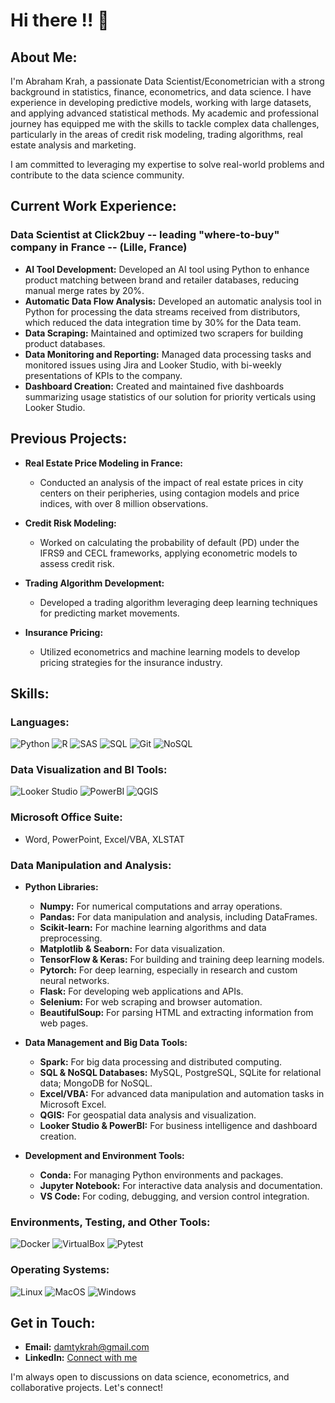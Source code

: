 # Hi there !! 👋

## About Me:
I'm Abraham Krah, a passionate Data Scientist/Econometrician with a strong background in statistics, finance, econometrics, and data science. I have experience in developing predictive models, working with large datasets, and applying advanced statistical methods. My academic and professional journey has equipped me with the skills to tackle complex data challenges, particularly in the areas of credit risk modeling, trading algorithms, real estate analysis and marketing.

I am committed to leveraging my expertise to solve real-world problems and contribute to the data science community.

## Current Work Experience:
### Data Scientist at Click2buy -- leading "where-to-buy" company in France -- (Lille, France)
- **AI Tool Development:** Developed an AI tool using Python to enhance product matching between brand and retailer databases, reducing manual merge rates by 20%.
- **Automatic Data Flow Analysis:** Developed an automatic analysis tool in Python for processing the data streams received from distributors, which reduced the data integration time by 30% for the Data team.
- **Data Scraping:** Maintained and optimized two scrapers for building product databases.
- **Data Monitoring and Reporting:** Managed data processing tasks and monitored issues using Jira and Looker Studio, with bi-weekly presentations of KPIs to the company.
- **Dashboard Creation:** Created and maintained five dashboards summarizing usage statistics of our solution for priority verticals using Looker Studio.

## Previous Projects:
- **Real Estate Price Modeling in France:**
  - Conducted an analysis of the impact of real estate prices in city centers on their peripheries, using contagion models and price indices, with over 8 million observations.
  
- **Credit Risk Modeling:**
  - Worked on calculating the probability of default (PD) under the IFRS9 and CECL frameworks, applying econometric models to assess credit risk.

- **Trading Algorithm Development:**
  - Developed a trading algorithm leveraging deep learning techniques for predicting market movements.

- **Insurance Pricing:**
  - Utilized econometrics and machine learning models to develop pricing strategies for the insurance industry.

## Skills:
### Languages:
![Python](https://img.shields.io/badge/-Python-3776AB?logo=python&logoColor=white)
![R](https://img.shields.io/badge/-R-276DC3?logo=r&logoColor=white)
![SAS](https://img.shields.io/badge/-SAS-004C97?logo=sas&logoColor=white)
![SQL](https://img.shields.io/badge/-SQL-4479A1?logo=postgresql&logoColor=white)
![Git](https://img.shields.io/badge/-Git-F05032?logo=git&logoColor=white)
![NoSQL](https://img.shields.io/badge/-NoSQL-E34F26?logo=nosql&logoColor=white)

### Data Visualization and BI Tools:
![Looker Studio](https://img.shields.io/badge/-Looker_Studio-4285F4?logo=google&logoColor=white)
![PowerBI](https://img.shields.io/badge/-PowerBI-F2C811?logo=powerbi&logoColor=black)
![QGIS](https://img.shields.io/badge/-QGIS-3A5542?logo=qgis&logoColor=white)

### Microsoft Office Suite:
- Word, PowerPoint, Excel/VBA, XLSTAT

### Data Manipulation and Analysis:
- **Python Libraries:**
  - **Numpy:** For numerical computations and array operations.
  - **Pandas:** For data manipulation and analysis, including DataFrames.
  - **Scikit-learn:** For machine learning algorithms and data preprocessing.
  - **Matplotlib & Seaborn:** For data visualization.
  - **TensorFlow & Keras:** For building and training deep learning models.
  - **Pytorch:** For deep learning, especially in research and custom neural networks.
  - **Flask:** For developing web applications and APIs.
  - **Selenium:** For web scraping and browser automation.
  - **BeautifulSoup:** For parsing HTML and extracting information from web pages.


- **Data Management and Big Data Tools:**
  - **Spark:** For big data processing and distributed computing.
  - **SQL & NoSQL Databases:** MySQL, PostgreSQL, SQLite for relational data; MongoDB for NoSQL.
  - **Excel/VBA:** For advanced data manipulation and automation tasks in Microsoft Excel.
  - **QGIS:** For geospatial data analysis and visualization.
  - **Looker Studio & PowerBI:** For business intelligence and dashboard creation.

- **Development and Environment Tools:**
  - **Conda:** For managing Python environments and packages.
  - **Jupyter Notebook:** For interactive data analysis and documentation.
  - **VS Code:** For coding, debugging, and version control integration.


### Environments, Testing, and Other Tools:
![Docker](https://img.shields.io/badge/-Docker-2496ED?logo=docker&logoColor=white)
![VirtualBox](https://img.shields.io/badge/-VirtualBox-183A61?logo=virtualbox&logoColor=white)
![Pytest](https://img.shields.io/badge/-Pytest-0A9EDC?logo=pytest&logoColor=white)

### Operating Systems:
![Linux](https://img.shields.io/badge/-Linux-FCC624?logo=linux&logoColor=black)
![MacOS](https://img.shields.io/badge/-MacOS-000000?logo=apple&logoColor=white)
![Windows](https://img.shields.io/badge/-Windows-0078D6?logo=windows&logoColor=white)

## Get in Touch:
- **Email:** damtykrah@gmail.com
- **LinkedIn:** [Connect with me](https://www.linkedin.com/in/abraham-krah-627257199)

I'm always open to discussions on data science, econometrics, and collaborative projects. Let's connect!
